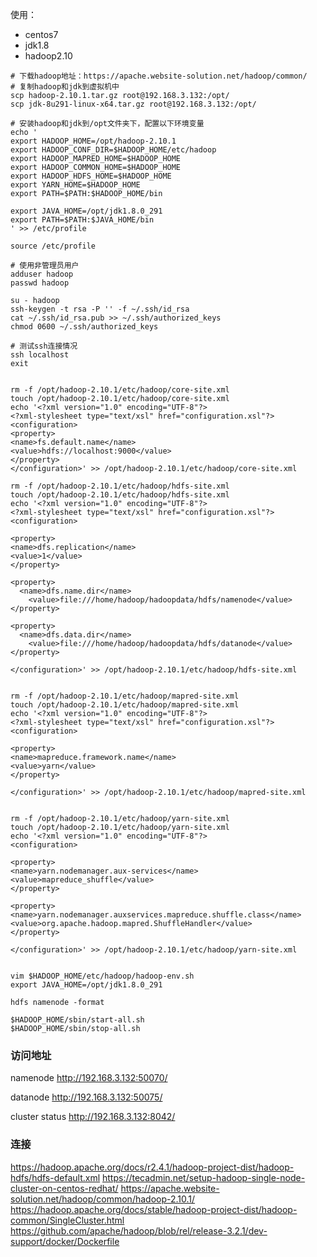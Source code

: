 
使用：
- centos7
- jdk1.8
- hadoop2.10

```shell
# 下载hadoop地址：https://apache.website-solution.net/hadoop/common/
# 复制hadoop和jdk到虚拟机中
scp hadoop-2.10.1.tar.gz root@192.168.3.132:/opt/
scp jdk-8u291-linux-x64.tar.gz root@192.168.3.132:/opt/

# 安装hadoop和jdk到/opt文件夹下，配置以下环境变量
echo '
export HADOOP_HOME=/opt/hadoop-2.10.1
export HADOOP_CONF_DIR=$HADOOP_HOME/etc/hadoop
export HADOOP_MAPRED_HOME=$HADOOP_HOME
export HADOOP_COMMON_HOME=$HADOOP_HOME
export HADOOP_HDFS_HOME=$HADOOP_HOME
export YARN_HOME=$HADOOP_HOME
export PATH=$PATH:$HADOOP_HOME/bin

export JAVA_HOME=/opt/jdk1.8.0_291
export PATH=$PATH:$JAVA_HOME/bin
' >> /etc/profile

source /etc/profile

# 使用非管理员用户
adduser hadoop
passwd hadoop

su - hadoop
ssh-keygen -t rsa -P '' -f ~/.ssh/id_rsa
cat ~/.ssh/id_rsa.pub >> ~/.ssh/authorized_keys
chmod 0600 ~/.ssh/authorized_keys

# 测试ssh连接情况
ssh localhost
exit


rm -f /opt/hadoop-2.10.1/etc/hadoop/core-site.xml 
touch /opt/hadoop-2.10.1/etc/hadoop/core-site.xml 
echo '<?xml version="1.0" encoding="UTF-8"?>
<?xml-stylesheet type="text/xsl" href="configuration.xsl"?>
<configuration>
<property>
<name>fs.default.name</name>
<value>hdfs://localhost:9000</value>
</property>
</configuration>' >> /opt/hadoop-2.10.1/etc/hadoop/core-site.xml 

rm -f /opt/hadoop-2.10.1/etc/hadoop/hdfs-site.xml
touch /opt/hadoop-2.10.1/etc/hadoop/hdfs-site.xml
echo '<?xml version="1.0" encoding="UTF-8"?>
<?xml-stylesheet type="text/xsl" href="configuration.xsl"?>
<configuration>

<property>
<name>dfs.replication</name>
<value>1</value>
</property>

<property>
  <name>dfs.name.dir</name>
    <value>file:///home/hadoop/hadoopdata/hdfs/namenode</value>
</property>

<property>
  <name>dfs.data.dir</name>
    <value>file:///home/hadoop/hadoopdata/hdfs/datanode</value>
</property>

</configuration>' >> /opt/hadoop-2.10.1/etc/hadoop/hdfs-site.xml


rm -f /opt/hadoop-2.10.1/etc/hadoop/mapred-site.xml
touch /opt/hadoop-2.10.1/etc/hadoop/mapred-site.xml
echo '<?xml version="1.0" encoding="UTF-8"?>
<?xml-stylesheet type="text/xsl" href="configuration.xsl"?>
<configuration>

<property>
<name>mapreduce.framework.name</name>
<value>yarn</value>
</property>

</configuration>' >> /opt/hadoop-2.10.1/etc/hadoop/mapred-site.xml


rm -f /opt/hadoop-2.10.1/etc/hadoop/yarn-site.xml
touch /opt/hadoop-2.10.1/etc/hadoop/yarn-site.xml
echo '<?xml version="1.0" encoding="UTF-8"?>
<configuration>

<property>
<name>yarn.nodemanager.aux-services</name>
<value>mapreduce_shuffle</value>
</property>

<property>
<name>yarn.nodemanager.auxservices.mapreduce.shuffle.class</name>
<value>org.apache.hadoop.mapred.ShuffleHandler</value>
</property>

</configuration>' >> /opt/hadoop-2.10.1/etc/hadoop/yarn-site.xml


vim $HADOOP_HOME/etc/hadoop/hadoop-env.sh
export JAVA_HOME=/opt/jdk1.8.0_291

hdfs namenode -format

$HADOOP_HOME/sbin/start-all.sh
$HADOOP_HOME/sbin/stop-all.sh
```

### 访问地址
namenode
http://192.168.3.132:50070/

datanode
http://192.168.3.132:50075/

cluster status
http://192.168.3.132:8042/


### 连接
https://hadoop.apache.org/docs/r2.4.1/hadoop-project-dist/hadoop-hdfs/hdfs-default.xml
https://tecadmin.net/setup-hadoop-single-node-cluster-on-centos-redhat/
https://apache.website-solution.net/hadoop/common/hadoop-2.10.1/
https://hadoop.apache.org/docs/stable/hadoop-project-dist/hadoop-common/SingleCluster.html
https://github.com/apache/hadoop/blob/rel/release-3.2.1/dev-support/docker/Dockerfile